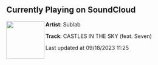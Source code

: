 ## Currently Playing on SoundCloud

[<img align="left" width="100" src="https://i1.sndcdn.com/artworks-WYP8hn1VTvZCKzwZ-uRlMVQ-t500x500.jpg">](https://soundcloud.com/sublabmusic/sublab-castles-in-the-sky?in=saxurn/sets/acid-override)

**Artist**: Sublab 

**Track**: CASTLES IN THE SKY (feat. Seven)

Last updated at 09/18/2023 11:25
